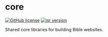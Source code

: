 # core

[![GitHub license](https://img.shields.io/github/license/openbible-io/core?style=for-the-badge)](./LICENSE.md)
[![jsr version](https://img.shields.io/jsr/v/@openbible/core.svg?style=for-the-badge)](https://jsr.io/@openbible/core)

Shared core libraries for building Bible websites.
